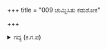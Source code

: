 +++
title = "009 ಚುಮ್ಬಿಸಿತು ಕಡುಶೋಕ"

+++

<details><summary>ಗದ್ಯ (ಕ.ಗ.ಪ) </summary>

9. ಧರ್ಮರಾಯನಿಗೆ ಶೋಕ ಆವರಿಸಿತು. ಉಗುರಿನಿಂದ ಕಣ್ಣೀರನ್ನು ಒರೆಸಿಕೊಂಡನು. ರೋಮರೋಮಗಳೇ ಚುಚ್ಚಿದಂತಾಗಿ ಅವನು 'ತಾಯೇ, ಅಳಬೇಡ. ದುರ್ಯೋಧನ ಯಾರು ? (ನನ್ನ ತಮ್ಮನಲ್ಲವೇ ?) ತಂದೆಯವರು ಏನು ಹೇಳುತ್ತಾರೆ ? ಏಳು ಎಂದು ಭಾನಮತಿಯನ್ನು ಮೇಲೆತ್ತಿದನು.
</details>

